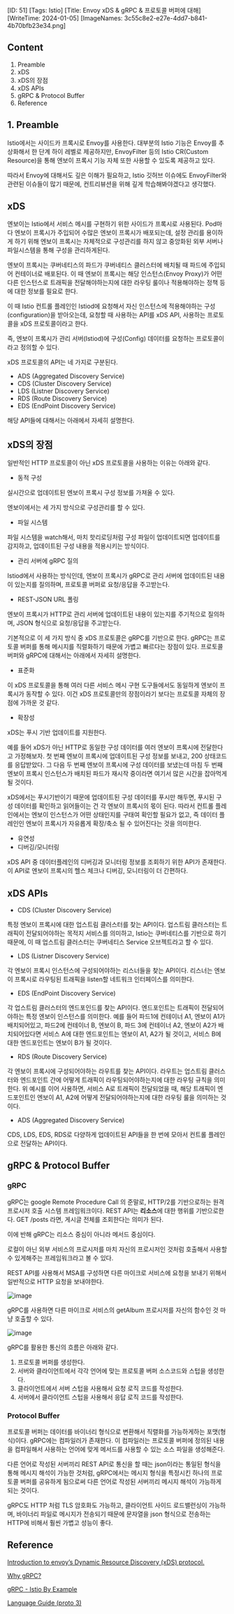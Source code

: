 [ID: 51]
[Tags: Istio]
[Title: Envoy xDS & gRPC & 프로토콜 버퍼에 대해]
[WriteTime: 2024-01-05]
[ImageNames: 3c55c8e2-e27e-4dd7-b841-4b70bfb23e34.png]

## Content

1. Preamble
2. xDS
3. xDS의 장점
4. xDS APIs
5. gRPC & Protocol Buffer
6. Reference

## 1. Preamble


Istio에서는 사이드카 프록시로 Envoy를 사용한다. 대부분의 Istio 기능은 Envoy를 추상화해서 한 단계 하이 레벨로 제공하지만, EnvoyFilter 등의 Istio CR(Custom Resource)을 통해 엔보이 프록시 기능 자체 또한 사용할 수 있도록 제공하고 있다.

따라서 Envoy에 대해서도 깊은 이해가 필요하고,  Istio 깃허브 이슈에도 EnvoyFilter와 관련된 이슈들이 많기 때문에, 컨트리뷰션을 위해 깊게 학습해봐야겠다고 생각했다.

## xDS


엔보이는 Istio에서 서비스 메시를 구현하기 위한 사이드가 프록시로 사용된다. Pod마다 엔보이 프록시가 주입되어 수많은 엔보이 프록시가 배포되는데, 설정 관리를 용이하게 하기 위해 엔보이 프록시는 자체적으로 구성관리를 하지 않고 중앙화된 외부 서버나 파일시스템을 통해 구성을 관리하게된다.

엔보이 프록시는 쿠버네티스의 파드가 쿠버네티스 클러스터에 배치될 때 파드에 주입되어 컨테이너로 배포된다. 이 때 엔보이 프록시는 해당 인스턴스(Envoy Proxy)가 어떤 다른 인스턴스로 트래픽을 전달해야하는지에 대한 라우팅 룰이나 적용해야하는 정책 등에 대한 정보를 필요로 한다.

이 때 Istio 컨트롤 플레인인 Istiod에 요청해서 자신 인스턴스에 적용해야하는 구성(configuration)을 받아오는데, 요청할 때 사용하는 API를 xDS API, 사용하는 프로토콜을 xDS 프로토콜이라고 한다.

즉, 엔보이 프록시가 관리 서버(Istiod)에 구성(Config) 데이터를 요청하는 프로토콜이라고 정의할 수 있다.

xDS 프로토콜의 API는 네 가지로 구분된다.


- ADS (Aggregated Discovery Service)
- CDS (Cluster Discovery Service)
- LDS (Listner Discovery Service)
- RDS (Route Discovery Service)
- EDS (EndPoint Discovery Service)

해당 API들에 대해서는 아래에서 자세히 설명한다.

## xDS의 장점


일반적인 HTTP 프로토콜이 아닌 xDS 프로토콜을 사용하는 이유는 아래와 같다.


- 동적 구성

실시간으로 업데이트된 엔보이 프록시 구성 정보를 가져올 수 있다. 

엔보이에서는 세 가지 방식으로 구성관리를 할 수 있다.

* 파일 시스템

파일 시스템을 watch해서, 마치 핫리로딩처럼 구성 파일이 업데이트되면 업데이트를 감지하고, 업데이트된 구성 내용을 적용시키는 방식이다.

* 관리 서버에 gRPC 질의

Istiod에서 사용하는 방식인데, 엔보이 프록시가 gRPC로 관리 서버에 업데이트된 내용이 있는지를 질의하며, 프로토콜 버퍼로 요청/응답을 주고받는다.

* REST-JSON URL 폴링

엔보이 프록시가 HTTP로 관리 서버에 업데이트된 내용이 있는지를 주기적으로 질의하며, JSON 형식으로 요청/응답을 주고받는다.

기본적으로 이 세 가지 방식 중 xDS 프로토콜은 gRPC를 기반으로 한다. gRPC는 프로토콜 버퍼를 통해 메시지를 직렬화하기 때문에 가볍고 빠르다는 장점이 있다. 프로토콜 버퍼와 gRPC에 대해서는 아래에서 자세히 설명한다.


- 표준화

이 xDS 프로토콜을 통해 여러 다른 서비스 메시 구현 도구들에서도 동일하게 엔보이 프록시가 동작할 수 있다. 이건 xDS 프로토콜만의 장점이라기 보다는 프로토콜 자체의 장점에 가까운 것 같다.


- 확장성

xDS는 푸시 기반 업데이트를 지원한다. 

예를 들어 xDS가 아닌 HTTP로 동일한 구성 데이터를 여러 엔보이 프록시에 전달한다고 가정해보자. 첫 번째 엔보이 프록시에 업데이트된 구성 정보를 보내고, 200 상태코드를 응답받았다. 그 다음 두 번째 엔보이 프록시에 구성 데이터를 보냈는데 마침 두 번째 엔보이 프록시 인스턴스가 배치된 파드가 재시작 중이라면 여기서 많은 시간을 잡아먹게 될 것이다.

xDS에서는 푸시기반이기 때문에 업데이트된 구성 데이터를 푸시만 해두면, 푸시된 구성 데이터를 확인하고 읽어들이는 건 각 엔보이 프록시의 몫이 된다. 따라서 컨트롤 플레인에서는 엔보이 인스턴스가 어떤 상태인지를 구태여 확인할 필요가 없고, 즉 데이터 플레인인 엔보이 프록시가 자유롭게 확장/축소 될 수 있어진다는 것을 의미한다.


- 유연성
- 디버깅/모니터링

xDS API 중 데이터플레인의 디버깅과 모니터링 정보를 조회하기 위한 API가 존재한다. 이 API로 엔보이 프록시의 헬스 체크나 디버깅, 모니터링이 더 간편하다.

##  xDS APIs

- CDS (Cluster Discovery Service)

특정 엔보이 프록시에 대한 업스트림 클러스터를 찾는 API이다. 업스트림 클러스터는 트래픽이 전달되어야하는 목적지 서비스를 의미하고, Istio는 쿠버네티스를 기반으로 하기 때문에, 이 때 업스트림 클러스터는 쿠버네티스 Service 오브젝트라고 할 수 있다.


- LDS (Listner Discovery Service)

각 엔보이 프록시 인스턴스에 구성되어야하는 리스너들을 찾는 API이다. 리스너는 엔보이 프록시로 라우팅된 트래픽을 listen할 네트워크 인터페이스를 의미한다.


- EDS (EndPoint Discovery Service)

각 업스트림 클러스터의 엔드포인드를 찾는 API이다. 엔드포인트는 트래픽이 전달되어야하는 특정 엔보이 인스턴스를 의미한다. 예를 들어 파드1에 컨테이너 A1, 엔보이 A1가 배치되어있고, 파드2에 컨테이너 B, 엔보이 B, 파드 3에 컨테이너 A2, 엔보이 A2가 배치되어있다면 서비스 A에 대한 엔드포인트는 엔보이 A1, A2가 될 것이고, 서비스 B에 대한 엔드포인트는 엔보이 B가 될 것이다.


- RDS (Route Discovery Service)

각 엔보이 프록시에 구성되어야하는 라우트를 찾는 API이다. 라우트는 업스트림 클러스터와 엔드포인트 간에 어떻게 트래픽이 라우팅되어야하는지에 대한 라우팅 규칙을 의미한다. 위 예시를 이어 사용하면, 서비스 A로 트래픽이 전달되었을 때, 해당 트래픽이 엔드포인트인 엔보이 A1, A2에 어떻게 전달되어야하는지에 대한 라우팅 룰을 의미하는 것이다.


- ADS (Aggregated Discovery Service)

CDS, LDS, EDS, RDS로 다양하게 업데이트된 API들을 한 번에 모아서 컨트롤 플레인으로 전달하는 API이다.

## gRPC & Protocol Buffer


### gRPC


gRPC는 google Remote Procedure Call 의 준말로, HTTP/2를 기반으로하는 원격 프로시저 호출 시스템 프레임워크이다. REST API는 **리소스**에 대한 행위를 기반으로한다. GET /posts 라면, 게시글 전체를 조회한다는 의미가 된다.

이에 반해 gRPC는 리소스 중심이 아니라 메서드 중심이다. 

로컬이 아닌 외부 서비스의 프로시저를 마치 자신의 프로시저인 것처럼 호출해서 사용할 수 있게해주는 프레임워크라고 볼 수 있다.

REST API를 사용해서 MSA를 구성하면 다른 마이크로 서비스에 요청을 보내기 위해서 일반적으로 HTTP 요청을 보내야한다.

![image](https://res.craft.do/user/full/6deb5b3a-d995-5f97-e85b-e7c3c5f9702a/doc/6D8BCBE9-3784-4E2D-BC0D-5EBCA2DBF0F4/BD8CA06D-79E9-4C2E-9ADA-BCC6058A9319_2/1OHdMJvNHAXHipGcU5U1ZAKyFcD5HeX1r5AshF5XeHIz/Image.png)

gRPC를 사용하면 다른 마이크로 서비스의 getAlbum 프로시저를 자신의 함수인 것 마냥 호출할 수 있다.

![image](https://res.craft.do/user/full/6deb5b3a-d995-5f97-e85b-e7c3c5f9702a/doc/6D8BCBE9-3784-4E2D-BC0D-5EBCA2DBF0F4/8C0848EC-6B31-4832-92DC-118ACDF46367_2/t8oQ8THUZk0PsPJHubmgXPwD9BDWuNrjCFBJBMJAHAUz/Image.png)

gRPC를 활용한 통신의 흐름은 아래와 같다.


1. 프로토콜 버퍼를 생성한다. 
2. 서버와 클라이언트에서 각각 언어에 맞는 프로토콜 버퍼 소스코드와 스텁을 생성한다.
3. 클라이언트에서 서버 스텁을 사용해서 요청 로직 코드를 작성한다.
4. 서버에서 클라이언트 스텁을 사용해서 응답 로직 코드를 작성한다.

### Protocol Buffer


프로토콜 버퍼는 데이터를 바이너리 형식으로 변환해서 직렬화를 가능하게하는 포맷(형식)이다. gRPC에는 컴파일러가 존재한다. 이 컴파일러는 프로토콜 버퍼에 정의된 내용을 컴파일해서 사용하는 언어에 맞게 메서드를 사용할 수 있는 소스 파일을 생성해준다.

다른 언어로 작성된 서버끼리 REST API로 통신을 할 때는 json이라는 통일된 형식을 통해 메시지 해석이 가능한 것처럼, gRPC에서는 메시지 형식을 특정시킨 하나의 프로토콜 버퍼를 공유하게 됨으로써 다른 언어로 작성된 서버끼리 메시지 해석이 가능하게 되는 것이다.

gRPC도 HTTP 처럼 TLS 암호화도 가능하고, 클라이언트 사이드 로드밸런싱이 가능하며, 바이너리 파일로 메시지가 전송되기 때문에 문자열을 json 형식으로 전송하는 HTTP에 비해서 훨씬 가볍고 성능이 좋다.

## Reference


[Introduction to envoy’s Dynamic Resource Discovery (xDS) protocol.](https://medium.com/@rajithacharith/introduction-to-envoys-dynamic-resource-discovery-xds-protocol-d340032a63b4)

[Why gRPC?](https://grpc.io/)

[gRPC - Istio By Example](https://istiobyexample.dev/grpc/)

[Language Guide (proto 3)](https://protobuf.dev/programming-guides/proto3/)
